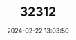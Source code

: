 ---
title: "32312"
category: "Glyptostrobus pensilis"
draft: false
date: 2024-02-22 13:03:50
languages:
  English: ["Asian Swamp Cypress", "Chinese Water Fir", "Chinese Swamp Cypress"]
  Lao: ["Mai Hing Sam"]
  Chinese: ["Shui Song"]
---